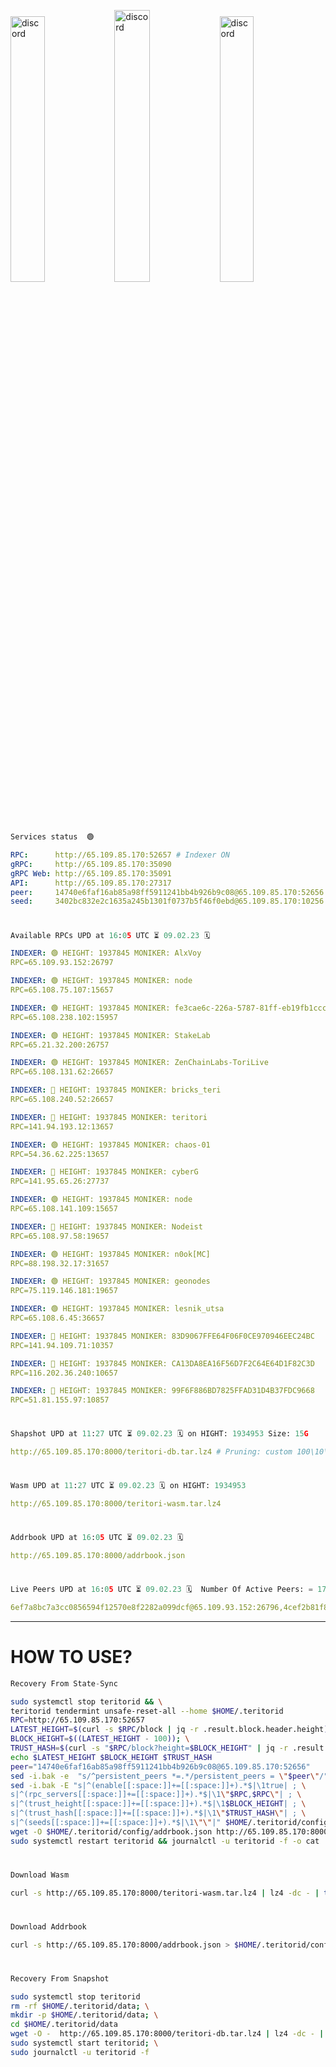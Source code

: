 [<img src='https://user-images.githubusercontent.com/83868103/215836529-812ac1b8-029f-4f5d-bb72-8539c308b0f4.png' alt='discord'  width='33%'>](https://github.com/romanv1812/Teritori/blob/main/data/mainnet_guide.md)[<img src='https://user-images.githubusercontent.com/83868103/215836572-1ace2f52-bfa5-452a-a9bd-1382169bc8f2.png' alt='discord'  width='33.39%'>](https://restake.app/teritori/torivaloper1qy38xmcrnht0kt5c5fryvl8llrpdwer6atxj5u/stake)[<img src='https://user-images.githubusercontent.com/83868103/215836599-cb1990d2-2e43-4fc2-898a-c373bcb64677.png' alt='discord'  width='33%'>](https://restake.app/teritori/torivaloper1qy38xmcrnht0kt5c5fryvl8llrpdwer6atxj5u/stake)
```python
Services status  🟢
```
```YAML
RPC:      http://65.109.85.170:52657 # Indexer ON
gRPC:     http://65.109.85.170:35090
gRPC Web: http://65.109.85.170:35091
API:      http://65.109.85.170:27317
peer:     14740e6faf16ab85a98ff5911241bb4b926b9c08@65.109.85.170:52656
seed:     3402bc832e2c1635a245b1301f0737b5f46f0ebd@65.109.85.170:10256
```
#
```python
Available RPCs UPD at 16:05 UTC ⏳ 09.02.23 🗓️ 
```
```YAML
INDEXER: 🟢 HEIGHT: 1937845 MONIKER: AlxVoy
RPC=65.109.93.152:26797

INDEXER: 🟢 HEIGHT: 1937845 MONIKER: node
RPC=65.108.75.107:15657

INDEXER: 🟢 HEIGHT: 1937845 MONIKER: fe3cae6c-226a-5787-81ff-eb19fb1cccce
RPC=65.108.238.102:15957

INDEXER: 🟢 HEIGHT: 1937845 MONIKER: StakeLab
RPC=65.21.32.200:26757

INDEXER: 🟢 HEIGHT: 1937845 MONIKER: ZenChainLabs-ToriLive
RPC=65.108.131.62:26657

INDEXER: 🔴 HEIGHT: 1937845 MONIKER: bricks_teri
RPC=65.108.240.52:26657

INDEXER: 🔴 HEIGHT: 1937845 MONIKER: teritori
RPC=141.94.193.12:13657

INDEXER: 🟢 HEIGHT: 1937845 MONIKER: chaos-01
RPC=54.36.62.225:13657

INDEXER: 🔴 HEIGHT: 1937845 MONIKER: cyberG
RPC=141.95.65.26:27737

INDEXER: 🟢 HEIGHT: 1937845 MONIKER: node
RPC=65.108.141.109:15657

INDEXER: 🔴 HEIGHT: 1937845 MONIKER: Nodeist
RPC=65.108.97.58:19657

INDEXER: 🟢 HEIGHT: 1937845 MONIKER: n0ok[MC]
RPC=88.198.32.17:31657

INDEXER: 🟢 HEIGHT: 1937845 MONIKER: geonodes
RPC=75.119.146.181:19657

INDEXER: 🟢 HEIGHT: 1937845 MONIKER: lesnik_utsa
RPC=65.108.6.45:36657

INDEXER: 🔴 HEIGHT: 1937845 MONIKER: 83D9067FFE64F06F0CE970946EEC24BC
RPC=141.94.109.71:10357

INDEXER: 🔴 HEIGHT: 1937845 MONIKER: CA13DA8EA16F56D7F2C64E64D1F82C3D
RPC=116.202.36.240:10657

INDEXER: 🔴 HEIGHT: 1937845 MONIKER: 99F6F886BD7825FFAD31D4B37FDC9668
RPC=51.81.155.97:10857

```
#
```python
Shapshot UPD at 11:27 UTC ⏳ 09.02.23 🗓️ on HIGHT: 1934953 Size: 15G
```
```YAML
http://65.109.85.170:8000/teritori-db.tar.lz4 # Pruning: custom 100\10\100 Indexer kv
```
#
```python
Wasm UPD at 11:27 UTC ⏳ 09.02.23 🗓️ on HIGHT: 1934953
```
```YAML
http://65.109.85.170:8000/teritori-wasm.tar.lz4
```
#
```python
Addrbook UPD at 16:05 UTC ⏳ 09.02.23 🗓️ 
```
```YAML
http://65.109.85.170:8000/addrbook.json
```
#
```python
Live Peers UPD at 16:05 UTC ⏳ 09.02.23 🗓️  Number Of Active Peers: = 17
```
```YAML
6ef7a8bc7a3cc0856594f12570e8f2282a099dcf@65.109.93.152:26796,4cef2b81f82420434c6ce0dc43ca04ad18ef773f@65.108.75.107:15656,2b4f46e601fb4ede2a0c98976337e3afdaa50dac@65.108.238.102:15956,a06fbbb9ace823ae28a696a91daa2d0644653c28@65.21.32.200:26756,8e9624292123624e4eddc3f43189f08a0424127e@65.108.131.62:26656,a57b53a46e6f473b42a6db6e0c0f216b1611efcb@65.108.240.52:26656,317d9a102d4a04337c65571c18df0e98269dce87@141.94.193.12:13656,10a19941e819a9a89873398b1d52794929d245a0@54.36.62.225:13656,e3b906fefa58783395fcf72086c698707908a558@141.95.65.26:27736,5cabaab828aea4bcc60e20c5a87b469c43023557@65.108.141.109:15656,a043a97266360ff45781a9fc9392aedc16494c59@65.108.97.58:19656,e3374c3d25a36f06662fa150043e5e6529d11570@88.198.32.17:31656,16f90d350de14a596ebdc683ce5e703c14e40bb3@75.119.146.181:19656,46b7ae20e3cc4264076a91c3601f3894a021a80d@65.108.6.45:36656,45f2d4f8ed2ef8d71a257cdeed27123f5fe3bef4@141.94.109.71:10356,d40face481bc00a617d9a29c39be412a776e28c2@116.202.36.240:10656,3bd3a20d7c8a26a20927289a7a6bffecf71de53e@51.81.155.97:10856
```
---
# HOW TO USE?
```python
Recovery From State-Sync
```
```bash
sudo systemctl stop teritorid && \
teritorid tendermint unsafe-reset-all --home $HOME/.teritorid
RPC=http://65.109.85.170:52657
LATEST_HEIGHT=$(curl -s $RPC/block | jq -r .result.block.header.height); \
BLOCK_HEIGHT=$((LATEST_HEIGHT - 100)); \
TRUST_HASH=$(curl -s "$RPC/block?height=$BLOCK_HEIGHT" | jq -r .result.block_id.hash)
echo $LATEST_HEIGHT $BLOCK_HEIGHT $TRUST_HASH
peer="14740e6faf16ab85a98ff5911241bb4b926b9c08@65.109.85.170:52656"
sed -i.bak -e  "s/^persistent_peers *=.*/persistent_peers = \"$peer\"/" $HOME/.teritorid/config/config.toml
sed -i.bak -E "s|^(enable[[:space:]]+=[[:space:]]+).*$|\1true| ; \
s|^(rpc_servers[[:space:]]+=[[:space:]]+).*$|\1\"$RPC,$RPC\"| ; \
s|^(trust_height[[:space:]]+=[[:space:]]+).*$|\1$BLOCK_HEIGHT| ; \
s|^(trust_hash[[:space:]]+=[[:space:]]+).*$|\1\"$TRUST_HASH\"| ; \
s|^(seeds[[:space:]]+=[[:space:]]+).*$|\1\"\"|" $HOME/.teritorid/config/config.toml
wget -O $HOME/.teritorid/config/addrbook.json http://65.109.85.170:8000/addrbook.json
sudo systemctl restart teritorid && journalctl -u teritorid -f -o cat
```
#
```python
Download Wasm
```
```bash
curl -s http://65.109.85.170:8000/teritori-wasm.tar.lz4 | lz4 -dc - | tar -xf - -C $HOME/.teritorid/data
```
#
```python
Download Addrbook
```
```bash
curl -s http://65.109.85.170:8000/addrbook.json > $HOME/.teritorid/config/addrbook.json
```
#
```python
Recovery From Snapshot
```
```bash
sudo systemctl stop teritorid
rm -rf $HOME/.teritorid/data; \
mkdir -p $HOME/.teritorid/data; \
cd $HOME/.teritorid/data
wget -O -  http://65.109.85.170:8000/teritori-db.tar.lz4 | lz4 -dc - | tar -xf - -C $HOME/.teritorid
sudo systemctl start teritorid; \
sudo journalctl -u teritorid -f
```
